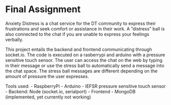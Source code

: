 # Final Assignment

Anxiety Distress is a chat service for the DT community to express their frustrations and seek comfort or assistance in their work.  A “distress” ball is also connected to the chat if you are unable to express your feelings verbally.

This project entails the backend and frontend communicating through socket.io.  The code is executed on a rasberrypi and arduino with a pressure sensitive touch sensor.  The user can access the chat on the web by typing in their message or use the stress ball to automatically send a message into the chat space.  The stress ball messages are different depending on the amount of pressure the user expresses.

Tools used:
    - RaspberryPi
    - Arduino
    - IEFSR pressure sensitive touch sensor
    - Backend: Node (socket.io, serialport)
    - Frontend
    - MongoDB (implemented, yet currently not working)
    
